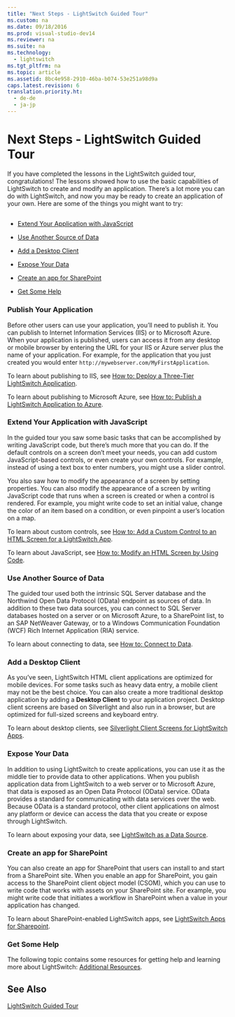 ```yaml
---
title: "Next Steps - LightSwitch Guided Tour"
ms.custom: na
ms.date: 09/18/2016
ms.prod: visual-studio-dev14
ms.reviewer: na
ms.suite: na
ms.technology: 
  - lightswitch
ms.tgt_pltfrm: na
ms.topic: article
ms.assetid: 8bc4e958-2910-46ba-b074-53e251a98d9a
caps.latest.revision: 6
translation.priority.ht: 
  - de-de
  - ja-jp
---
```

# Next Steps - LightSwitch Guided Tour
If you have completed the lessons in the LightSwitch guided tour, congratulations! The lessons showed how to use the basic capabilities of LightSwitch to create and modify an application. There’s a lot more you can do with LightSwitch, and now you may be ready to create an application of your own. Here are some of the things you might want to try:  
  
##  <a name="publish"></a>   
-   [Extend Your Application with JavaScript](../vs140/Next-Steps---LightSwitch-Guided-Tour.md#extend)  
  
-   [Use Another Source of Data](../vs140/Next-Steps---LightSwitch-Guided-Tour.md#data)  
  
-   [Add a Desktop Client](../vs140/Next-Steps---LightSwitch-Guided-Tour.md#client)  
  
-   [Expose Your Data](../vs140/Next-Steps---LightSwitch-Guided-Tour.md#expose)  
  
-   [Create an app for SharePoint](../vs140/Next-Steps---LightSwitch-Guided-Tour.md#app)  
  
-   [Get Some Help](../vs140/Next-Steps---LightSwitch-Guided-Tour.md#help)  
  
### Publish Your Application  
 Before other users can use your application, you’ll need to publish it. You can publish to Internet Information Services (IIS) or to Microsoft Azure. When your application is published, users can access it from any desktop or mobile browser by entering the URL for your IIS or Azure server plus the name of your application. For example, for the application that you just created you would enter `http://mywebserver.com/MyFirstApplication`.  
  
 To learn about publishing to IIS, see [How to: Deploy a Three-Tier LightSwitch Application](../vs140/How-to--Deploy-a-Three-Tier-LightSwitch-Application.md).  
  
 To learn about publishing to Microsoft Azure, see [How to: Publish a LightSwitch Application to Azure](http://msdn.microsoft.com/en-us/library/jj131261.aspx).  
  
###  <a name="extend"></a> Extend Your Application with JavaScript  
 In the guided tour you saw some basic tasks that can be accomplished by writing JavaScript code, but there’s much more that you can do. If the default controls on a screen don’t meet your needs, you can add custom JavaScript-based controls, or even create your own controls. For example, instead of using a text box to enter numbers, you might use a slider control.  
  
 You also saw how to modify the appearance of a screen by setting properties. You can also modify the appearance of a screen by writing JavaScript code that runs when a screen is created or when a control is rendered. For example, you might write code to set an initial value, change the color of an item based on a condition, or even pinpoint a user’s location on a map.  
  
 To learn about custom controls, see [How to: Add a Custom Control to an HTML Screen for a LightSwitch App](../vs140/How-to--Add-a-Custom-Control-to-an-HTML-Screen-for-a-LightSwitch-App.md).  
  
 To learn about JavaScript, see [How to: Modify an HTML Screen by Using Code](../vs140/How-to--Modify-an-HTML-Screen-by-Using-Code.md).  
  
###  <a name="data"></a> Use Another Source of Data  
 The guided tour used both the intrinsic SQL Server database and the Northwind Open Data Protocol (OData) endpoint as sources of data. In addition to these two data sources, you can connect to SQL Server databases hosted on a server or on Microsoft Azure, to a SharePoint list, to an SAP NetWeaver Gateway, or to a Windows Communication Foundation (WCF) Rich Internet Application (RIA) service.  
  
 To learn about connecting to data, see [How to: Connect to Data](../vs140/How-to--Connect-to-Data.md).  
  
###  <a name="client"></a> Add a Desktop Client  
 As you’ve seen, LightSwitch HTML client applications are optimized for mobile devices. For some tasks such as heavy data entry, a mobile client may not be the best choice. You can also create a more traditional desktop application by adding a **Desktop Client** to your application project. Desktop client screens are based on Silverlight and also run in a browser, but are optimized for full-sized screens and keyboard entry.  
  
 To learn about desktop clients, see [Silverlight Client Screens for LightSwitch Apps](../vs140/Silverlight-Client-Screens-for-LightSwitch-Apps.md).  
  
###  <a name="expose"></a> Expose Your Data  
 In addition to using LightSwitch to create applications, you can use it as the middle tier to provide data to other applications. When you publish application data from LightSwitch to a web server or to Microsoft Azure, that data is exposed as an Open Data Protocol (OData) service. OData provides a standard for communicating with data services over the web. Because OData is a standard protocol, other client applications on almost any platform or device can access the data that you create or expose through LightSwitch.  
  
 To learn about exposing your data, see [LightSwitch as a Data Source](../vs140/LightSwitch-as-a-Data-Source.md).  
  
###  <a name="app"></a> Create an app for SharePoint  
 You can also create an app for SharePoint that users can install to and start from a SharePoint site. When you enable an app for SharePoint, you gain access to the SharePoint client object model (CSOM), which you can use to write code that works with assets on your SharePoint site. For example, you might write code that initiates a workflow in SharePoint when a value in your application has changed.  
  
 To learn about SharePoint-enabled LightSwitch apps, see [LightSwitch Apps for Sharepoint](../vs140/LightSwitch-Apps-for-SharePoint.md).  
  
###  <a name="help"></a> Get Some Help  
 The following topic contains some resources for getting help and learning more about LightSwitch: [Additional Resources](../vs140/Additional-Resources-for-Developing-LightSwitch-Applications.md).  
  
## See Also  
 [LightSwitch Guided Tour](../vs140/LightSwitch-Guided-Tour.md)